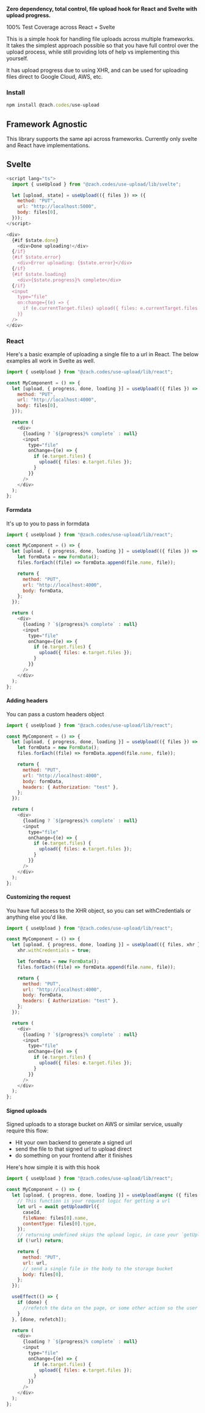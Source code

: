 **Zero dependency, total control, file upload hook for React and Svelte with upload progress.**

100% Test Coverage across React + Svelte

This is a simple hook for handling file uploads across multiple frameworks. It takes the simplest approach possible so that you have full control over the upload process, while still providing lots of help vs implementing this yourself.

It has upload progress due to using XHR, and can be used for uploading files direct to Google Cloud, AWS, etc.

### Install

```js
npm install @zach.codes/use-upload
```

## Framework Agnostic

This library supports the same api across frameworks. Currently only svelte and React have implementations.

## Svelte

```js
<script lang="ts">
  import { useUpload } from "@zach.codes/use-upload/lib/svelte";

  let [upload, state] = useUpload(({ files }) => ({
    method: "PUT",
    url: "http://localhost:5000",
    body: files[0],
  }));
</script>

<div>
  {#if $state.done}
    <div>Done uploading!</div>
  {/if}
  {#if $state.error}
    <div>Error uploading: {$state.error}</div>
  {/if}
  {#if $state.loading}
    <div>{$state.progress}% complete</div>
  {/if}
  <input
    type="file"
    on:change={(e) => {
      if (e.currentTarget.files) upload({ files: e.currentTarget.files });
    }}
  />
</div>

```

### React

Here's a basic example of uploading a single file to a url in React. The below examples all work in Svelte as well.

```js
import { useUpload } from "@zach.codes/use-upload/lib/react";

const MyComponent = () => {
  let [upload, { progress, done, loading }] = useUpload(({ files }) => ({
    method: "PUT",
    url: "http://localhost:4000",
    body: files[0],
  }));

  return (
    <div>
      {loading ? `${progress}% complete` : null}
      <input
        type="file"
        onChange={(e) => {
          if (e.target.files) {
            upload({ files: e.target.files });
          }
        }}
      />
    </div>
  );
};
```

#### Formdata

It's up to you to pass in formdata

```js
import { useUpload } from "@zach.codes/use-upload/lib/react";

const MyComponent = () => {
  let [upload, { progress, done, loading }] = useUpload(({ files }) => {
    let formData = new FormData();
    files.forEach((file) => formData.append(file.name, file));

    return {
      method: "PUT",
      url: "http://localhost:4000",
      body: formData,
    };
  });

  return (
    <div>
      {loading ? `${progress}% complete` : null}
      <input
        type="file"
        onChange={(e) => {
          if (e.target.files) {
            upload({ files: e.target.files });
          }
        }}
      />
    </div>
  );
};
```

#### Adding headers

You can pass a custom headers object

```js
import { useUpload } from "@zach.codes/use-upload/lib/react";

const MyComponent = () => {
  let [upload, { progress, done, loading }] = useUpload(({ files }) => {
    let formData = new FormData();
    files.forEach((file) => formData.append(file.name, file));

    return {
      method: "PUT",
      url: "http://localhost:4000",
      body: formData,
      headers: { Authorization: "test" },
    };
  });

  return (
    <div>
      {loading ? `${progress}% complete` : null}
      <input
        type="file"
        onChange={(e) => {
          if (e.target.files) {
            upload({ files: e.target.files });
          }
        }}
      />
    </div>
  );
};
```

#### Customizing the request

You have full access to the XHR object, so you can set withCredentials or anything else you'd like.

```js
import { useUpload } from "@zach.codes/use-upload/lib/react";

const MyComponent = () => {
  let [upload, { progress, done, loading }] = useUpload(({ files, xhr }) => {
    xhr.withCredentials = true;

    let formData = new FormData();
    files.forEach((file) => formData.append(file.name, file));

    return {
      method: "PUT",
      url: "http://localhost:4000",
      body: formData,
      headers: { Authorization: "test" },
    };
  });

  return (
    <div>
      {loading ? `${progress}% complete` : null}
      <input
        type="file"
        onChange={(e) => {
          if (e.target.files) {
            upload({ files: e.target.files });
          }
        }}
      />
    </div>
  );
};
```

#### Signed uploads

Signed uploads to a storage bucket on AWS or similar service, usually require this flow:

- Hit your own backend to generate a signed url
- send the file to that signed url to upload direct
- do something on your frontend after it finishes

Here's how simple it is with this hook

```js
import { useUpload } from "@zach.codes/use-upload/lib/react";

const MyComponent = () => {
  let [upload, { progress, done, loading }] = useUpload(async ({ files }) => {
    // This function is your request logic for getting a url
    let url = await getUploadUrl({
      caseId,
      fileName: files[0].name,
      contentType: files[0].type,
    });
    // returning undefined skips the upload logic, in case your `getUploadUrl` has an error
    if (!url) return;

    return {
      method: "PUT",
      url: url,
      // send a single file in the body to the storage bucket
      body: files[0],
    };
  });

  useEffect(() => {
    if (done) {
      //refetch the data on the page, or some other action so the user can see the upload completed
    }
  }, [done, refetch]);

  return (
    <div>
      {loading ? `${progress}% complete` : null}
      <input
        type="file"
        onChange={(e) => {
          if (e.target.files) {
            upload({ files: e.target.files });
          }
        }}
      />
    </div>
  );
};
```
